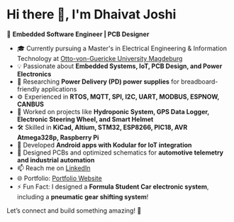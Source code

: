 # Hi there 👋, I'm Dhaivat Joshi  

🚀 **Embedded Software Engineer | PCB Designer**  

- 🎓 Currently pursuing a Master's in Electrical Engineering & Information Technology at [Otto-von-Guericke University Magdeburg](https://www.ovgu.de/)  
- 💡 Passionate about **Embedded Systems, IoT, PCB Design, and Power Electronics**  
- 🔬 Researching **Power Delivery (PD) power supplies** for breadboard-friendly applications  
- ⚙️ Experienced in **RTOS, MQTT, SPI, I2C, UART, MODBUS, ESPNOW, CANBUS**  
- 🔭 Worked on projects like **Hydroponic System, GPS Data Logger, Electronic Steering Wheel, and Smart Helmet**  
- 🛠️ Skilled in **KiCad, Altium, STM32, ESP8266, PIC18, AVR Atmega328p, Raspberry Pi**  
- 📱 Developed **Android apps with Kodular for IoT integration**  
- 🔧 Designed PCBs and optimized schematics for **automotive telemetry and industrial automation**  
- 📫 Reach me on [LinkedIn](https://www.linkedin.com/in/dhaivatjoshi-jd)  
- 🌐 Portfolio: [Portfolio Website](https://dhaivatjoshi.me/)  
- ⚡ Fun Fact: I designed a **Formula Student Car electronic system**, including a **pneumatic gear shifting system**!  

Let’s connect and build something amazing! 🚀
